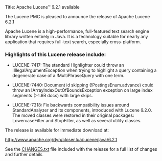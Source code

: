 Title: Apache Lucene™ 6.2.1 available

The Lucene PMC is pleased to announce the release of Apache Lucene 6.2.1

Apache Lucene is a high-performance, full-featured text search engine
library written entirely in Java. It is a technology suitable for nearly
any application that requires full-text search, especially cross-platform.

### Highlights of this Lucene release include:

* LUCENE-7417: The standard Highlighter could throw an !IllegalArgumentException when trying to highlight a query containing a degenerate case of a !MultiPhraseQuery with one term.

* LUCENE-7440: Document id skipping (!PostingsEnum.advance) could throw an !ArrayIndexOutOfBoundsException exception on large index segments (>1.8B docs) with large skips.

* LUCENE-7318: Fix backwards compatibility issues around StandardAnalyzer and its components, introduced with Lucene 6.2.0. The moved classes were restored in their original packages: LowercaseFilter and StopFilter, as well as several utility classes.

The release is available for immediate download at:

  <http://www.apache.org/dyn/closer.lua/lucene/java/6.2.1>

See the [CHANGES.txt](/core/6_2_1/changes/Changes.html) file included with the
release for a full list of changes and further details.

